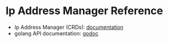 # Ip Address Manager Reference

- Ip Address Manager (CRDs): [documentation](https://doc.crds.dev/github.com/metal3-io/ip-address-manager)
- golang API documentation: [godoc](https://pkg.go.dev/github.com/metal3-io/ip-address-manager/api/v1alpha1)
